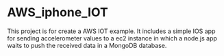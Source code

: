 # AWS_iphone_IOT
This project is for create a AWS IOT example. It includes a simple IOS app for sending accelerometer values to a ec2 instance in which a node.js app waits to push the received data in a MongoDB database.
